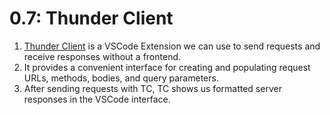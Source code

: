 # 0.7: Thunder Client

1. [Thunder Client](https://www.thunderclient.io/) is a VSCode Extension we can use to send requests and receive responses without a frontend.
2. It provides a convenient interface for creating and populating request URLs, methods, bodies, and query parameters.
3. After sending requests with TC, TC shows us formatted server responses in the VSCode interface.

